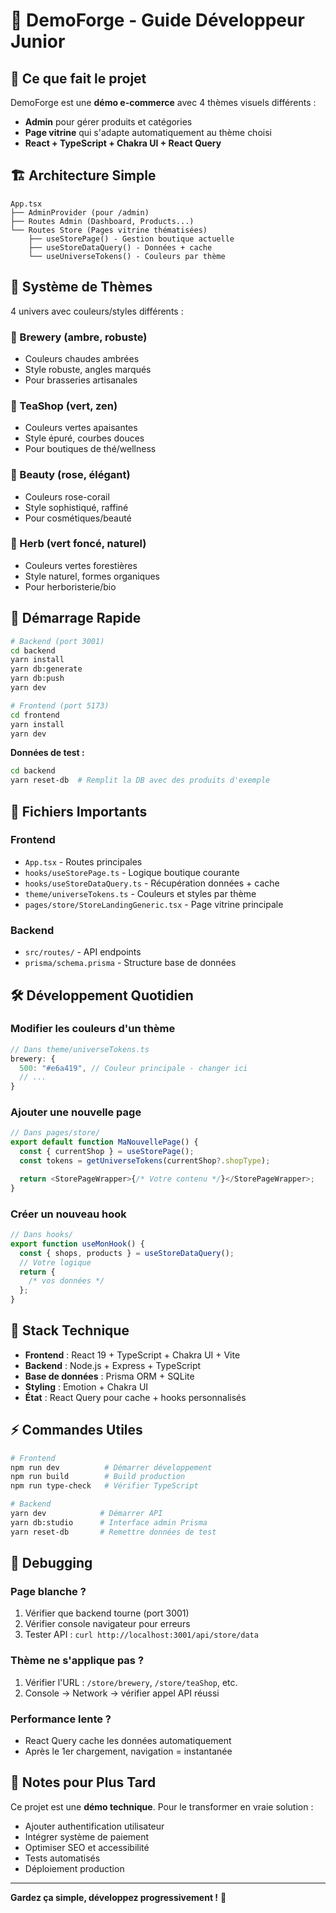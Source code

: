 # 🚀 DemoForge - Guide Développeur Junior

## 🎯 Ce que fait le projet

DemoForge est une **démo e-commerce** avec 4 thèmes visuels différents :

- **Admin** pour gérer produits et catégories
- **Page vitrine** qui s'adapte automatiquement au thème choisi
- **React + TypeScript + Chakra UI + React Query**

## 🏗️ Architecture Simple

```
App.tsx
├── AdminProvider (pour /admin)
├── Routes Admin (Dashboard, Products...)
└── Routes Store (Pages vitrine thématisées)
    ├── useStorePage() - Gestion boutique actuelle
    ├── useStoreDataQuery() - Données + cache
    └── useUniverseTokens() - Couleurs par thème
```

## 🎨 Système de Thèmes

4 univers avec couleurs/styles différents :

### 🍺 Brewery (ambre, robuste)

- Couleurs chaudes ambrées
- Style robuste, angles marqués
- Pour brasseries artisanales

### 🍵 TeaShop (vert, zen)

- Couleurs vertes apaisantes
- Style épuré, courbes douces
- Pour boutiques de thé/wellness

### 💄 Beauty (rose, élégant)

- Couleurs rose-corail
- Style sophistiqué, raffiné
- Pour cosmétiques/beauté

### 🌿 Herb (vert foncé, naturel)

- Couleurs vertes forestières
- Style naturel, formes organiques
- Pour herboristerie/bio

## 🚀 Démarrage Rapide

```bash
# Backend (port 3001)
cd backend
yarn install
yarn db:generate
yarn db:push
yarn dev

# Frontend (port 5173)
cd frontend
yarn install
yarn dev
```

**Données de test :**

```bash
cd backend
yarn reset-db  # Remplit la DB avec des produits d'exemple
```

## 📁 Fichiers Importants

### Frontend

- `App.tsx` - Routes principales
- `hooks/useStorePage.ts` - Logique boutique courante
- `hooks/useStoreDataQuery.ts` - Récupération données + cache
- `theme/universeTokens.ts` - Couleurs et styles par thème
- `pages/store/StoreLandingGeneric.tsx` - Page vitrine principale

### Backend

- `src/routes/` - API endpoints
- `prisma/schema.prisma` - Structure base de données

## 🛠️ Développement Quotidien

### Modifier les couleurs d'un thème

```typescript
// Dans theme/universeTokens.ts
brewery: {
  500: "#e6a419", // Couleur principale - changer ici
  // ...
}
```

### Ajouter une nouvelle page

```typescript
// Dans pages/store/
export default function MaNouvellePage() {
  const { currentShop } = useStorePage();
  const tokens = getUniverseTokens(currentShop?.shopType);

  return <StorePageWrapper>{/* Votre contenu */}</StorePageWrapper>;
}
```

### Créer un nouveau hook

```typescript
// Dans hooks/
export function useMonHook() {
  const { shops, products } = useStoreDataQuery();
  // Votre logique
  return {
    /* vos données */
  };
}
```

## 🔧 Stack Technique

- **Frontend** : React 19 + TypeScript + Chakra UI + Vite
- **Backend** : Node.js + Express + TypeScript
- **Base de données** : Prisma ORM + SQLite
- **Styling** : Emotion + Chakra UI
- **État** : React Query pour cache + hooks personnalisés

## ⚡ Commandes Utiles

```bash
# Frontend
npm run dev          # Démarrer développement
npm run build        # Build production
npm run type-check   # Vérifier TypeScript

# Backend
yarn dev            # Démarrer API
yarn db:studio      # Interface admin Prisma
yarn reset-db       # Remettre données de test
```

## 🐛 Debugging

### Page blanche ?

1. Vérifier que backend tourne (port 3001)
2. Vérifier console navigateur pour erreurs
3. Tester API : `curl http://localhost:3001/api/store/data`

### Thème ne s'applique pas ?

1. Vérifier l'URL : `/store/brewery`, `/store/teaShop`, etc.
2. Console → Network → vérifier appel API réussi

### Performance lente ?

- React Query cache les données automatiquement
- Après le 1er chargement, navigation = instantanée

## 📝 Notes pour Plus Tard

Ce projet est une **démo technique**. Pour le transformer en vraie solution :

- Ajouter authentification utilisateur
- Intégrer système de paiement
- Optimiser SEO et accessibilité
- Tests automatisés
- Déploiement production

---

**Gardez ça simple, développez progressivement !** 🚀
